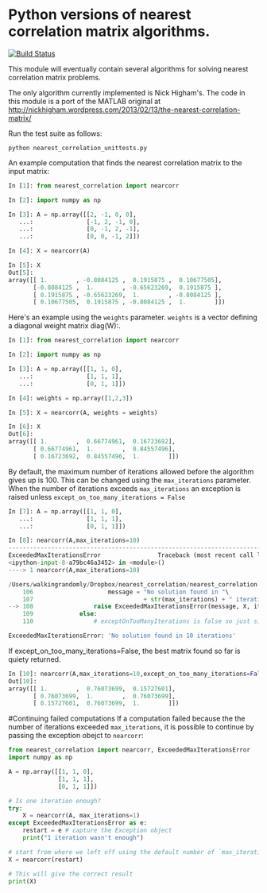 # Python versions of nearest correlation matrix algorithms.

[![Build Status](https://travis-ci.org/mikecroucher/nearest_correlation.svg?branch=master)](https://travis-ci.org/mikecroucher/nearest_correlation)

This module will eventually contain several algorithms for solving nearest correlation matrix problems.

The only algorithm currently implemented is Nick Higham's. The code in this module is a port of the MATLAB original at http://nickhigham.wordpress.com/2013/02/13/the-nearest-correlation-matrix/

Run the test suite as follows:

```
python nearest_correlation_unittests.py
```

An example computation that finds the nearest correlation matrix to the input matrix:

```python
In [1]: from nearest_correlation import nearcorr

In [2]: import numpy as np

In [3]: A = np.array([[2, -1, 0, 0], 
   ...:               [-1, 2, -1, 0],
   ...:               [0, -1, 2, -1], 
   ...:               [0, 0, -1, 2]])

In [4]: X = nearcorr(A)

In [5]: X
Out[5]: 
array([[ 1.        , -0.8084125 ,  0.1915875 ,  0.10677505],
       [-0.8084125 ,  1.        , -0.65623269,  0.1915875 ],
       [ 0.1915875 , -0.65623269,  1.        , -0.8084125 ],
       [ 0.10677505,  0.1915875 , -0.8084125 ,  1.        ]])

```

Here's an example using the `weights` parameter. `weights` is a vector defining a diagonal weight matrix diag(W):.
```python
In [1]: from nearest_correlation import nearcorr

In [2]: import numpy as np

In [3]: A = np.array([[1, 1, 0],
   ...:               [1, 1, 1],
   ...:               [0, 1, 1]])

In [4]: weights = np.array([1,2,3])

In [5]: X = nearcorr(A, weights = weights)

In [6]: X
Out[6]: 
array([[ 1.        ,  0.66774961,  0.16723692],
       [ 0.66774961,  1.        ,  0.84557496],
       [ 0.16723692,  0.84557496,  1.        ]])
```

By default, the maximum number of iterations allowed before the algorithm gives up is 100.  This can be changed using the `max_iterations` parameter. When the number of iterations exceeds `max_iterations` an exception is raised unless `except_on_too_many_iterations = False`
```python
In [7]: A = np.array([[1, 1, 0],
   ...:               [1, 1, 1],
   ...:               [0, 1, 1]])

In [8]: nearcorr(A,max_iterations=10)
---------------------------------------------------------------------------
ExceededMaxIterationsError                Traceback (most recent call last)
<ipython-input-8-a79bc46a3452> in <module>()
----> 1 nearcorr(A,max_iterations=10)

/Users/walkingrandomly/Dropbox/nearest_correlation/nearest_correlation.py in nearcorr(A, tol, flag, max_iterations, n_pos_eig, weights, verbose, except_on_too_many_iterations)
    106                     message = "No solution found in "\
    107                               + str(max_iterations) + " iterations"
--> 108                 raise ExceededMaxIterationsError(message, X, iteration, ds)
    109             else:
    110                 # exceptOnTooManyIterations is false so just silently

ExceededMaxIterationsError: 'No solution found in 10 iterations'

```
If except_on_too_many_iterations=False, the best matrix found so far is quiety returned.
```python
In [10]: nearcorr(A,max_iterations=10,except_on_too_many_iterations=False)
Out[10]: 
array([[ 1.        ,  0.76073699,  0.15727601],
       [ 0.76073699,  1.        ,  0.76073699],
       [ 0.15727601,  0.76073699,  1.        ]])
```
#Continuing failed computations
If a computation failed because the the number of iterations exceeded `max_iterations`, it is possible to continue by passing the exception obejct to `nearcorr`:
```python
from nearest_correlation import nearcorr, ExceededMaxIterationsError
import numpy as np

A = np.array([[1, 1, 0],
              [1, 1, 1],
              [0, 1, 1]])

# Is one iteration enough?
try:
    X = nearcorr(A, max_iterations=1)
except ExceededMaxIterationsError as e:
    restart = e # capture the Exception object
    print("1 iteration wasn't enough")

# start from where we left off using the default number of `max_iterations`
X = nearcorr(restart)

# This will give the correct result
print(X)
```
